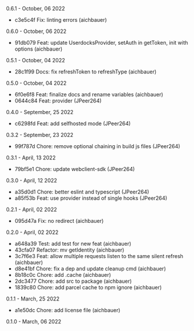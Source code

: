 0.6.1 - October, 06 2022

* c3e5c4f Fix: linting errors (aichbauer)

0.6.0 - October, 06 2022

* 91db079 Feat: update UserdocksProvider, setAuth in getToken, init with options (aichbauer)

0.5.1 - October, 04 2022

* 28c1f99 Docs: fix refreshToken to refreshType (aichbauer)

0.5.0 - October, 04 2022

* 6f0e6f8 Feat: finalize docs and rename variables (aichbauer)
* 0644c84 Feat: provider (JPeer264)

0.4.0 - September, 25 2022

* c6298fd Feat: add selfhosted mode (JPeer264)

0.3.2 - September, 23 2022

* 99f787d Chore: remove optional chaining in build js files (JPeer264)

0.3.1 - April, 13 2022

* 79bf5e1 Chore: update webclient-sdk (JPeer264)

0.3.0 - April, 12 2022

* a35d0d1 Chore: better eslint and typescript (JPeer264)
* a85f53b Feat: use provider instead of single hooks (JPeer264)

0.2.1 - April, 02 2022

* 095d47a Fix: no redirect (aichbauer)

0.2.0 - April, 02 2022

* a648a39 Test: add test for new feat (aichbauer)
* 43cfa07 Refactor: mv getIdentity (aichbauer)
* 3c7f6e3 Feat: allow multiple requests listen to the same silent refresh (aichbauer)
* d8e41bf Chore: fix a dep and update cleanup cmd (aichbauer)
* 8b18c0c Chore: add .cache (aichbauer)
* 2dc3477 Chore: add src to package (aichbauer)
* 1839c80 Chore: add parcel cache to npm ignore (aichbauer)

0.1.1 - March, 25 2022

* a1e50dc Chore: add license file (aichbauer)

0.1.0 - March, 06 2022

